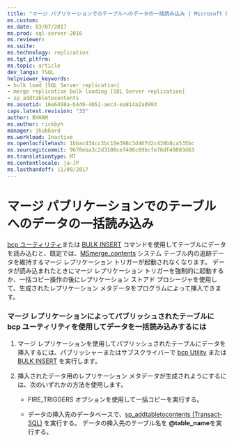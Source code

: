 ```yaml
---
title: "マージ パブリケーションでのテーブルへのデータの一括読み込み | Microsoft Docs"
ms.custom: 
ms.date: 03/07/2017
ms.prod: sql-server-2016
ms.reviewer: 
ms.suite: 
ms.technology: replication
ms.tgt_pltfrm: 
ms.topic: article
dev_langs: TSQL
helpviewer_keywords:
- bulk load [SQL Server replication]
- merge replication bulk loading [SQL Server replication]
- sp_addtabletocontents
ms.assetid: 16e6498a-b449-4051-aec4-ea814a2ad993
caps.latest.revision: "33"
author: BYHAM
ms.author: rickbyh
manager: jhubbard
ms.workload: Inactive
ms.openlocfilehash: 1bbacd34cc3bc10e398c3d467d2c430b8ca535bc
ms.sourcegitcommit: 9678eba3c2d3100cef408c69bcfe76df49803d63
ms.translationtype: MT
ms.contentlocale: ja-JP
ms.lasthandoff: 11/09/2017
---
```

# <a name="bulk-load-data-into-tables-in-a-merge-publication"></a>マージ パブリケーションでのテーブルへのデータの一括読み込み
  [bcp ユーティリティ](../../tools/bcp-utility.md)または [BULK INSERT](../../t-sql/statements/bulk-insert-transact-sql.md) コマンドを使用してテーブルにデータを読み込むと、既定では、[MSmerge_contents](../../relational-databases/system-tables/msmerge-contents-transact-sql.md) システム テーブル内の追跡データを維持するマージ レプリケーション トリガーが起動されなくなります。 データが読み込まれたときにマージ レプリケーション トリガーを強制的に起動するか、一括コピー操作の後にレプリケーション ストアド プロシージャを使用して、生成されたレプリケーション メタデータをプログラムによって挿入できます。  
  
### <a name="to-bulk-load-data-into-tables-published-by-merge-replication-using-the-bcp-utility"></a>マージ レプリケーションによってパブリッシュされたテーブルに bcp ユーティリティを使用してデータを一括読み込みするには  
  
1.  マージ レプリケーションを使用してパブリッシュされたテーブルにデータを挿入するには、パブリッシャーまたはサブスクライバーで [bcp Utility](../../tools/bcp-utility.md) または [BULK INSERT](../../t-sql/statements/bulk-insert-transact-sql.md) を実行します。  
  
2.  挿入されたデータ用のレプリケーション メタデータが生成されようにするには、次のいずれかの方法を使用します。  
  
    -   FIRE_TRIGGERS オプションを使用して一括コピーを実行する。  
  
    -   データの挿入先のデータベースで、[sp_addtabletocontents &#40;Transact-SQL&#41;](../../relational-databases/system-stored-procedures/sp-addtabletocontents-transact-sql.md) を実行する。 データの挿入先のテーブル名を **@table_name**を実行する。  
  
  
